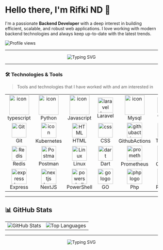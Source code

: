 # Hello there, I'm Rifki ND 👋  

I'm a passionate **Backend Developer** with a deep interest in building efficient, scalable, and robust web applications. I love working with modern backend technologies and always keep up-to-date with the latest trends.

![Profile views](https://komarev.com/ghpvc/?username=RifkiND&color=blue)

---

<div align="center">
  <img src="https://readme-typing-svg.herokuapp.com?font=Fira+Code&size=24&pause=1000&color=36BCF7&width=435&lines=Passionate+Backend+Developer;Scalable+and+Efficient+Solutions;API+Design+and+Integration;Always+Learning+New+Technologies" alt="Typing SVG" />
</div>

---

### 🛠️ Technologies & Tools  

> Tools and technologies that I have worked with and am interested in

<table>
  <tr>
    <td align="center" width="96">
        <img src="https://techstack-generator.vercel.app/ts-icon.svg" alt="icon" width="65" height="65" />
      <br>typescript
    </td>
    <td align="center" width="96">
      <a href="#macropower-tech">
        <img src="https://techstack-generator.vercel.app/python-icon.svg" alt="icon" width="65" height="65" />
      </a>
      <br>Python
    </td>
    <td align="center" width="96">
        <img src="https://techstack-generator.vercel.app/js-icon.svg" alt="icon" width="65" height="65" />
      <br>Javascript
    </td>
    <td align="center" width="96">
    <img src="https://skillicons.dev/icons?i=laravel" height="50" alt="laravel logo">    
      <br>Laravel
    </td>
       <td align="center" width="96">
        <img src="https://techstack-generator.vercel.app/mysql-icon.svg" alt="icon" width="65" height="65" />
      <br>Mysql
    </td>
       <td align="center" width="96">
      <img src="https://skillicons.dev/icons?i=github" height="50" alt="github logo">
      <br>Github
    </td>
          <td align="center" width="96">
        <img src="https://techstack-generator.vercel.app/restapi-icon.svg" width="65" height="65" alt="Rest API" />
      <br>Rest API
    </td>
          <td align="center" width="96">
        <img src="https://techstack-generator.vercel.app/docker-icon.svg" width="65" height="65" alt="Rest API" />
      <br>Docker
    </td>
    <td align="center" width="96">
        <img src="https://techstack-generator.vercel.app/nginx-icon.svg" alt="icon" width="50" height="50" />
      <br>Nginx
    </td>
  </tr>
  <tr>
    <td align="center" width="96">
        <img src="https://skillicons.dev/icons?i=git" width="48" height="48" alt="Git" />
      <br>Git
    </td>
    <td align="center"  width="96">
  <img src="https://techstack-generator.vercel.app/kubernetes-icon.svg" alt="icon" width="50" height="50" />      
      <br>Kubernetes
    </td>
    <td align="center"  width="96">
        <img src="https://skillicons.dev/icons?i=html" width="48" height="48" alt="HTML" />
      <br>HTML
    </td>
    <td align="center" width="96">
        <img src="https://skillicons.dev/icons?i=css" width="48" height="48" alt="css" />
      <br>CSS
    </td>
    <td align="center"  width="96">
<img src="https://skillicons.dev/icons?i=githubactions" height="50" alt="githubactions logo">
      <br>GithubActions
    </td>
    <td align="center" width="96">
        <img src="https://skillicons.dev/icons?i=tailwind" width="48" height="48" alt="tailwind" />
      <br>Tailwind
    </td>
        <td align="center" width="96">
        <img src="https://skillicons.dev/icons?i=jquery" width="48" height="48" alt="jquery" />
      <br>JQuery
    </td>
        <td align="center" width="96">
        <img src="https://skillicons.dev/icons?i=postgres" width="48" height="48" alt="jquery" />
      <br>PostgreSQL
    </td>
            <td align="center" width="96">
        <img src="https://skillicons.dev/icons?i=jenkins" height="50" alt="jenkins logo">
      <br>Jenkins
    </td>
  </tr>
   <tr>
    <td align="center" width="96">
        <img src="https://skillicons.dev/icons?i=redis" width="48" height="48" alt="Redis" />
      <br>Redis
    </td>
        <td align="center" width="96">
        <img src="https://skillicons.dev/icons?i=postman" width="48" height="48" alt="Postman" />
      <br>Postman
    </td>
            <td align="center" width="96">
        <img src="https://skillicons.dev/icons?i=linux" width="48" height="48" alt="Linux" />
      <br>Linux
    </td>
    <td align="center" width="96">
        <img src="https://skillicons.dev/icons?i=dart" width="48" height="48" alt="dart" />
      <br>Dart
    </td>
    <td align="center" width="96">
    <img src="https://skillicons.dev/icons?i=prometheus" height="50" alt="prometheus logo">
      <br>Prometheus
    </td>
    <td align="center" width="96">
    <img src="https://skillicons.dev/icons?i=grafana" height="50" alt="grafana logo">
      <br>Grafana
    </td>
    <td align="center" width="96">
    <img src="https://skillicons.dev/icons?i=mongodb" height="50" alt="mongodb logo">
      <br>MongoDB
    </td>
    <td align="center" width="96">
    <img src="https://skillicons.dev/icons?i=bash" height="50" alt="bash logo">
      <br>Bash
    </td>
    <td align="center" width="96">
    <img src="https://skillicons.dev/icons?i=deno" height="50" alt="denojs logo">
      <br>Deno
    </td>
  </tr>
      <td align="center" width="96">
    <img src="https://skillicons.dev/icons?i=express" height="50" alt="express logo">
      <br>Express
    </td>
     <td align="center" width="96">
  <img src="https://skillicons.dev/icons?i=nextjs" height="50" alt="nextjs logo">
      <br>NextJS
    </td>
    <td align="center" width="96">
    <img src="https://skillicons.dev/icons?i=powershell" height="50" alt="powershell logo">
      <br>PowerShell
    </td>
      <td align="center" width="96">
    <img src="https://skillicons.dev/icons?i=go" height="50" alt="go logo">
      <br>GO
    </td>
      <td align="center" width="96">
<img src="https://skillicons.dev/icons?i=php" height="50" alt="php logo"><br>Php
    </td>  
        <td align="center" width="96">
<img  src="https://techstack-generator.vercel.app/react-icon.svg"height="50" alt="react logo"><br>React.js
    </td>  
      <td align="center" width="96">
<img src="https://skillicons.dev/icons?i=vue" height="50" alt="vuejs logo"><br>Vue.js
    </td>  
          <td align="center" width="96">
<img src="https://skillicons.dev/icons?i=nestjs" height="50" alt="nestjs logo"><br>Nest.Js
    </td>  

 <tr>
 </tr>
</table>

---

## 📊 GitHub Stats  

<table>
  <tr>
    <td>
      <img src="https://github-readme-stats.vercel.app/api?username=RifkiND&show_icons=true&theme=tokyonight" alt="GitHub Stats" />
    </td>
    <td>
      <img src="https://github-readme-stats.vercel.app/api/top-langs/?username=RifkiND&layout=compact&theme=tokyonight" alt="Top Languages" />
    </td>
  </tr>
</table>

---

<div align="center">
  <img src="https://readme-typing-svg.herokuapp.com?font=Fira+Code&size=18&duration=2000&pause=500&color=36BCF7&center=true&vCenter=true&width=500&lines=Thanks+for+stopping+by!;Let's+connect+and+collaborate!;Backend+Development+is+awesome!" alt="Typing SVG" />
</div>
